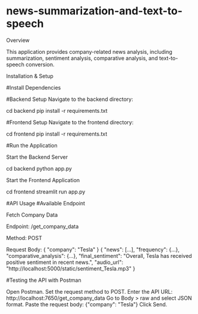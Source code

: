 # news-summarization-and-text-to-speech
Overview

This application provides company-related news analysis, including summarization, sentiment analysis, comparative analysis, and text-to-speech conversion.

Installation & Setup

#Install Dependencies

#Backend Setup
Navigate to the backend directory:

cd backend
pip install -r requirements.txt

#Frontend Setup
Navigate to the frontend directory:

cd frontend
pip install -r requirements.txt

#Run the Application

Start the Backend Server

cd backend
python app.py

Start the Frontend Application

cd frontend
streamlit run app.py

#API Usage
#Available Endpoint

Fetch Company Data

Endpoint: /get_company_data

Method: POST

Request Body:
              {
                "company": "Tesla"
              }
{
  "news": [...],
  "frequency": {...},
  "comparative_analysis": {...},
  "final_sentiment": "Overall, Tesla has received positive sentiment in recent news.",
  "audio_url": "http://localhost:5000/static/sentiment_Tesla.mp3"
}

#Testing the API with Postman

Open Postman.
Set the request method to POST.
Enter the API URL: http://localhost:7650/get_company_data
Go to Body > raw and select JSON format.
Paste the request body: {"company": "Tesla"}
Click Send.
